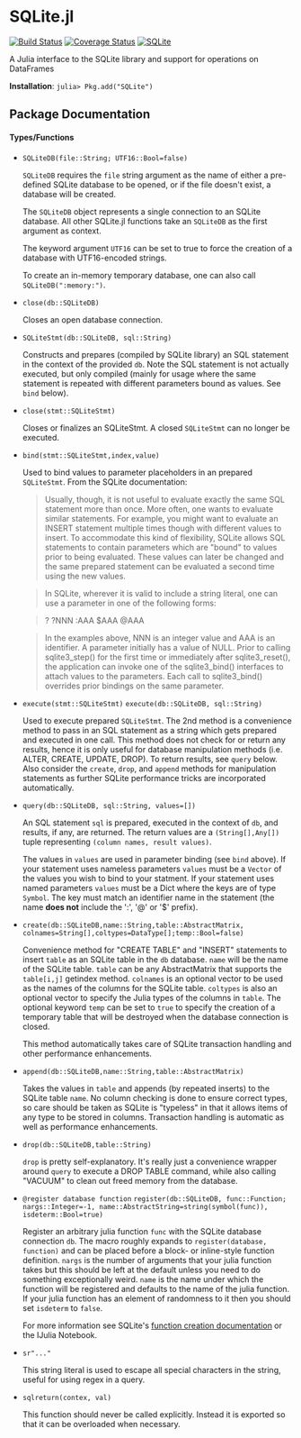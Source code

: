 SQLite.jl
=========

[![Build Status](https://travis-ci.org/quinnj/SQLite.jl.png)](https://travis-ci.org/quinnj/SQLite.jl)
[![Coverage Status](https://img.shields.io/coveralls/quinnj/SQLite.jl.svg)](https://coveralls.io/r/quinnj/SQLite.jl)
[![SQLite](http://pkg.julialang.org/badges/SQLite_release.svg)](http://pkg.julialang.org/?pkg=SQLite&ver=release)

A Julia interface to the SQLite library and support for operations on DataFrames

**Installation**: `julia> Pkg.add("SQLite")`

## Package Documentation

#### Types/Functions
* `SQLiteDB(file::String; UTF16::Bool=false)`

  `SQLiteDB` requires the `file` string argument as the name of either a pre-defined SQLite database to be opened, or if the file doesn't exist, a database will be created.

  The `SQLiteDB` object represents a single connection to an SQLite database. All other SQLite.jl functions take an `SQLiteDB` as the first argument as context.

  The keyword argument `UTF16` can be set to true to force the creation of a database with UTF16-encoded strings.

  To create an in-memory temporary database, one can also call `SQLiteDB(":memory:")`.

* `close(db::SQLiteDB)`

  Closes an open database connection.

* `SQLiteStmt(db::SQLiteDB, sql::String)`

  Constructs and prepares (compiled by SQLite library) an SQL statement in the context of the provided `db`. Note the SQL statement is not actually executed, but only compiled (mainly for usage where the same statement is repeated with different parameters bound as values. See `bind` below).

* `close(stmt::SQLiteStmt)`

  Closes or finalizes an SQLiteStmt. A closed `SQLiteStmt` can no longer be executed.

* `bind(stmt::SQLiteStmt,index,value)`

  Used to bind values to parameter placeholders in an prepared `SQLiteStmt`. From the SQLite documentation:

  > Usually, though, it is not useful to evaluate exactly the same SQL statement more than once. More often, one wants to evaluate similar statements. For example, you might want to evaluate an INSERT statement multiple times though with different values to insert. To accommodate this kind of flexibility, SQLite allows SQL statements to contain parameters which are "bound" to values prior to being evaluated. These values can later be changed and the same prepared statement can be evaluated a second time using the new values.

  > In SQLite, wherever it is valid to include a string literal, one can use a parameter in one of the following forms:

  > ?
  > ?NNN
  > :AAA
  > $AAA
  > @AAA

  > In the examples above, NNN is an integer value and AAA is an identifier. A parameter initially has a value of NULL. Prior to calling sqlite3_step() for the first time or immediately after sqlite3_reset(), the application can invoke one of the sqlite3_bind() interfaces to attach values to the parameters. Each call to sqlite3_bind() overrides prior bindings on the same parameter.

* `execute(stmt::SQLiteStmt)`
  `execute(db::SQLiteDB, sql::String)`

  Used to execute prepared `SQLiteStmt`. The 2nd method is a convenience method to pass in an SQL statement as a string which gets prepared and executed in one call. This method does not check for or return any results, hence it is only useful for database manipulation methods (i.e. ALTER, CREATE, UPDATE, DROP). To return results, see `query` below. Also consider the `create`, `drop`, and `append` methods for manipulation statements as further SQLite performance tricks are incorporated automatically.

* `query(db::SQLiteDB, sql::String, values=[])`
  
  An SQL statement `sql` is prepared, executed in the context of `db`, and results, if any, are returned. The return values are a `(String[],Any[])` tuple representing `(column names, result values)`.

  The values in `values` are used in parameter binding (see `bind` above). If your statement uses nameless parameters `values` must be a `Vector` of the values you wish to bind to your statment. If your statement uses named parameters `values` must be a Dict where the keys are of type `Symbol`. The key must match an identifier name in the statement (the name **does not** include the ':', '@' or '$' prefix).

* `create(db::SQLiteDB,name::String,table::AbstractMatrix,
            colnames=String[],coltypes=DataType[];temp::Bool=false)`

  Convenience method for "CREATE TABLE" and "INSERT" statements to insert `table` as an SQLite table in the `db` database. `name` will be the name of the SQLite table. `table` can be any AbstractMatrix that supports the `table[i,j]` getindex method. `colnames` is an optional vector to be used as the names of the columns for the SQLite table. `coltypes` is also an optional vector to specify the Julia types of the columns in `table`. The optional keyword `temp` can be set to `true` to specify the creation of a temporary table that will be destroyed when the database connection is closed.

  This method automatically takes care of SQLite transaction handling and other performance enhancements.

* `append(db::SQLiteDB,name::String,table::AbstractMatrix)`

  Takes the values in `table` and appends (by repeated inserts) to the SQLite table `name`. No column checking is done to ensure correct types, so care should be taken as SQLite is "typeless" in that it allows items of any type to be stored in columns. Transaction handling is automatic as well as performance enhancements.

* `drop(db::SQLiteDB,table::String)`

  `drop` is pretty self-explanatory. It's really just a convenience wrapper around `query` to execute a DROP TABLE command, while also calling "VACUUM" to clean out freed memory from the database.

* `@register database function`
  `register(db::SQLiteDB, func::Function; nargs::Integer=-1, name::AbstractString=string(symbol(func)), isdeterm::Bool=true)`

  Register an arbitrary julia function `func` with the SQLite database connection `db`. The macro roughly expands to `register(database, function)` and can be placed before a block- or inline-style function definition. `nargs` is the number of arguments that your julia function takes but this should be left at the default unless you need to do something exceptionally weird. `name` is the name under which the function will be registered and defaults to the name of the julia function. If your julia function has an element of randomness to it then you should set `isdeterm` to `false`.

  For more information see SQLite's [function creation documentation](http://sqlite.org/c3ref/create_function.html) or the IJulia Notebook.

* `sr"..."`

  This string literal is used to escape all special characters in the string, useful for using regex in a query.

* `sqlreturn(contex, val)`

  This function should never be called explicitly. Instead it is exported so that it can be overloaded when necessary.
